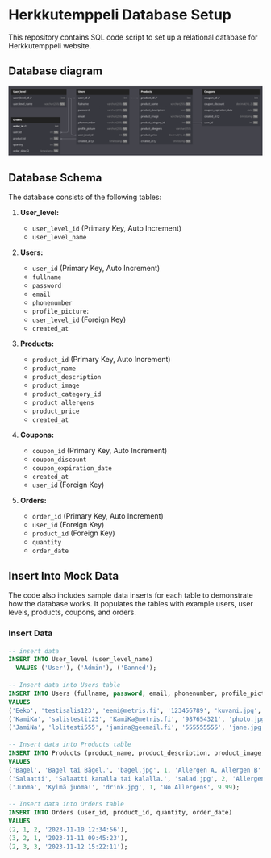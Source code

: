 # Herkkutemppeli Database Setup

This repository contains SQL code script to set up a relational database for Herkkutemppeli website.

## Database diagram

![Database Diagram](./diagram.png)

## Database Schema

The database consists of the following tables:

1. **User_level:**
   - `user_level_id` (Primary Key, Auto Increment)
   - `user_level_name`

2. **Users:**
   - `user_id` (Primary Key, Auto Increment)
   - `fullname`
   - `password`
   - `email`
   - `phonenumber`
   - `profile_picture`:
   - `user_level_id` (Foreign Key)
   - `created_at`

3. **Products:**
   - `product_id` (Primary Key, Auto Increment)
   - `product_name`
   - `product_description`
   - `product_image`
   - `product_category_id`
   - `product_allergens`
   - `product_price`
   - `created_at`

4. **Coupons:**
   - `coupon_id` (Primary Key, Auto Increment)
   - `coupon_discount`
   - `coupon_expiration_date`
   - `created_at`
   - `user_id` (Foreign Key)

5. **Orders:**
   - `order_id` (Primary Key, Auto Increment)
   - `user_id` (Foreign Key)
   - `product_id` (Foreign Key)
   - `quantity`
   - `order_date`

## Insert Into Mock Data

The code also includes sample data inserts for each table to demonstrate how the database works. It populates the tables with example users, user levels, products, coupons, and orders.

### Insert Data

```sql
-- insert data
INSERT INTO User_level (user_level_name) 
  VALUES ('User'), ('Admin'), ('Banned');

-- Insert data into Users table
INSERT INTO Users (fullname, password, email, phonenumber, profile_picture, user_level_id)
VALUES
('Eeko', 'testisalis123', 'eemi@metris.fi', '123456789', 'kuvani.jpg', 1),
('KamiKa', 'salistesti123', 'KamiKa@metris.fi', '987654321', 'photo.jpg', 2),
('JamiNa', 'lolitesti555', 'jamina@geemail.fi', '555555555', 'jane.jpg', 2);

-- Insert data into Products table
INSERT INTO Products (product_name, product_description, product_image, product_category_id, product_allergens, product_price)
VALUES
('Bagel', 'Bagel tai Bägel.', 'bagel.jpg', 1, 'Allergen A, Allergen B', 19.99),
('Salaatti', 'Salaatti kanalla tai kalalla.', 'salad.jpg', 2, 'Allergen C', 29.99),
('Juoma', 'Kylmä juoma!', 'drink.jpg', 1, 'No Allergens', 9.99);

-- Insert data into Orders table
INSERT INTO Orders (user_id, product_id, quantity, order_date)
VALUES
(2, 1, 2, '2023-11-10 12:34:56'),
(3, 2, 1, '2023-11-11 09:45:23'),
(2, 3, 3, '2023-11-12 15:22:11');